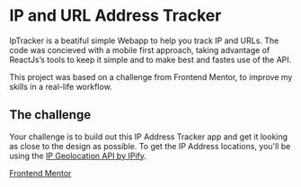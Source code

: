 # IP and URL Address Tracker
IpTracker is a beatiful simple Webapp to help you track IP and URLs. 
The code was concieved with a mobile first approach, taking advantage of ReactJs’s tools to keep it simple and to make best and fastes use of the API.

This project was based on a challenge from Frontend Mentor, to improve my skills in a real-life workflow.

## The challenge

Your challenge is to build out this IP Address Tracker app and get it looking as close to the design as possible. 
To get the IP Address locations, you'll be using the [IP Geolocation API by IPify](https://geo.ipify.org/).

[Frontend Mentor](https://www.frontendmentor.io)
